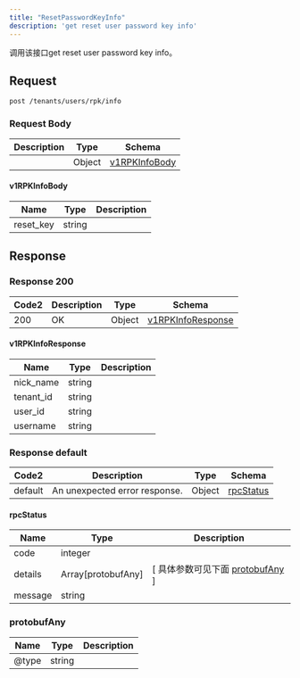 ```yaml
---
title: "ResetPasswordKeyInfo"
description: 'get reset user password key info'
---
```

调用该接口get reset user password key info。

## Request


```
post /tenants/users/rpk/info
```

### Request Body 
| Description | Type | Schema |
| ----------- | ------ | ------ |
|  | Object | [v1RPKInfoBody](#v1RPKInfoBody) |

#### v1RPKInfoBody

| Name | Type | Description | 
| ---- | ---- | ----------- |     
| reset_key | string |  |   



## Response

### Response  200 
| Code2 | Description | Type | Schema |
| ---- | ----------- | ------ | ------ |
| 200 | OK | Object | [v1RPKInfoResponse](#v1RPKInfoResponse) |

#### v1RPKInfoResponse

| Name | Type | Description | 
| ---- | ---- | ----------- |     
| nick_name | string |  |      
| tenant_id | string |  |      
| user_id | string |  |      
| username | string |  |   



### Response  default 
| Code2 | Description | Type | Schema |
| ---- | ----------- | ------ | ------ |
| default | An unexpected error response. | Object | [rpcStatus](#rpcStatus) |

#### rpcStatus

| Name | Type | Description | 
| ---- | ---- | ----------- |     
| code | integer |  |          
| details | Array[protobufAny] |  [ 具体参数可见下面 [protobufAny](#protobufAny) ] |       
| message | string |  |   

### protobufAny
| Name | Type | Description | 
| ---- | ---- | ----------- |     
| @type | string |  |   



